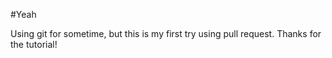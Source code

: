 #Yeah

Using git for sometime, but this is my first try using pull request. Thanks for the tutorial!
